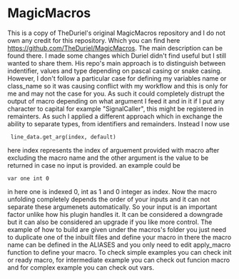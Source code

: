 # MagicMacros
This is a copy of TheDuriel's original MagicMacros repository and I do not own any credit for this repository. Which you can find here https://github.com/TheDuriel/MagicMacros.
The main description can be found there. I made some changes which Duriel didn't find useful but I still wanted to share them. His repo's main approach is to distinguish between indentifier, values and type depending on pascal casing or snake casing. However, I don't follow a particular case for defining my variables name or class_name so it was causing conflict with my workflow and this is only for me and may not the case for you. As such it could completely distrupt the output of macro depending on what argument I feed it and in it if I put any character to capital for example "SignalCaller", this might be registered in remainters. As such I applied a different approach which in exchange the ability to separate types, from identifiers and remainders. Instead I now use 
```
 line_data.get_arg(index, default)
```
here index represents the index of arguement provided with macro after excluding the macro name and the other argument is the value to be returned in case no input is provided.
an example could be
```
var one int 0
```
in here one is indexed 0, int as 1 and 0 integer as index. Now the macro unfolding completely depends the order of your inputs and it can not separate these argumenets automatically. So your input is an important factor unlike how his plugin handles it. It can be considered a downgrade but it can also be considered an upgrade if you like more control. The example of how to build are given under the macros's folder you just need to duplicate one of the inbuilt files and define your macro in there the macro name can be defined in the ALIASES and you only need to edit apply_macro function to define your macro. To check simple examples you can check init or ready macro, for intermediate example you can check out funcion macro and for complex example you can check out vars.
